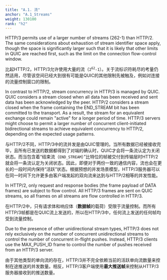 ```yaml
---
title: "A.1. 流"
anchor: "A.1_Streams"
weight: 130100
rank: "h2"
---
```


HTTP/3 permits use of a larger number of streams (262-1) than HTTP/2. The same considerations about exhaustion of stream identifier space apply, though the space is significantly larger such that it is likely that other limits in QUIC are reached first, such as the limit on the connection flow-control window.

比起HTTP/2，HTTP/3允许使用大量的流（<code>2<sup>62</sup>-1</code>）。关于流标识符耗尽的考量仍然适用，尽管该空间已经大到很有可能是QUIC的其他限制先被触及，例如对连接的流量控制窗口的限制。

In contrast to HTTP/2, stream concurrency in HTTP/3 is managed by QUIC. QUIC considers a stream closed when all data has been received and sent data has been acknowledged by the peer. HTTP/2 considers a stream closed when the frame containing the END_STREAM bit has been committed to the transport. As a result, the stream for an equivalent exchange could remain "active" for a longer period of time. HTTP/3 servers might choose to permit a larger number of concurrent client-initiated bidirectional streams to achieve equivalent concurrency to HTTP/2, depending on the expected usage patterns.

与HTTP/2不同，HTTP/3中的流并发是由QUIC管理的。当所有数据已经被接收完毕，且所有已发送的数据都得到了对端的确认时，QUIC才会将一条流认定为关闭状态。而当包含着“结束流（`END_STREAM`）”比特位的帧被交付到传输层时HTTP/2就会将一条流认定为关闭状态。因此，即便对于两份一致的通信内容，流也会在更长的一段时间内保持“活跃”状态。根据预想的并发场景模型，HTTP/3服务器可以在同一时间下允许更多由客户端发起的双向流来达到与HTTP/2相等的并发性能。

In HTTP/2, only request and response bodies (the frame payload of DATA frames) are subject to flow control. All HTTP/3 frames are sent on QUIC streams, so all frames on all streams are flow controlled in HTTP/3.

在HTTP/2中，只有请求体和响应体（**数据帧**的载荷）受限于流量控制。而所有HTTP/3帧都是在QUIC流上发送的，所以在HTTP/3中，任何流上发送的任何帧均受到流量控制。

Due to the presence of other unidirectional stream types, HTTP/3 does not rely exclusively on the number of concurrent unidirectional streams to control the number of concurrent in-flight pushes. Instead, HTTP/3 clients use the MAX_PUSH_ID frame to control the number of pushes received from an HTTP/3 server.

由于其他类型的单向流的存在，HTTP/3并不完全依赖当前的活跃单向流数量来控制在途推送的并发数量。相反，HTTP/3客户端使用**最大推送帧**来控制从HTTP/3服务器接收到的推送数量。
